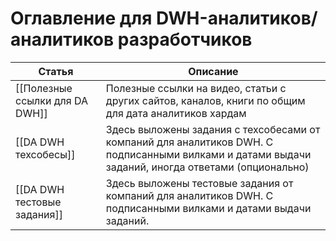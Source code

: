 # Оглавление для DWH-аналитиков/аналитиков разработчиков


| Статья                         | Описание                                                                                                                                           |
| ------------------------------ | -------------------------------------------------------------------------------------------------------------------------------------------------- |
| [[Полезные ссылки для DA DWH]] | Полезные ссылки на видео, статьи с других сайтов, каналов, книги по общим для дата аналитиков хардам                                               |
| [[DA DWH техсобесы]]           | Здесь выложены задания с техсобесами от компаний для аналитиков DWH. С подписанными вилками и датами выдачи заданий, иногда ответами (опционально) |
| [[DA DWH тестовые задания]]    | Здесь выложены тестовые задания от компаний для аналитиков DWH. С подписанными вилками и датами выдачи заданий.                                    |


